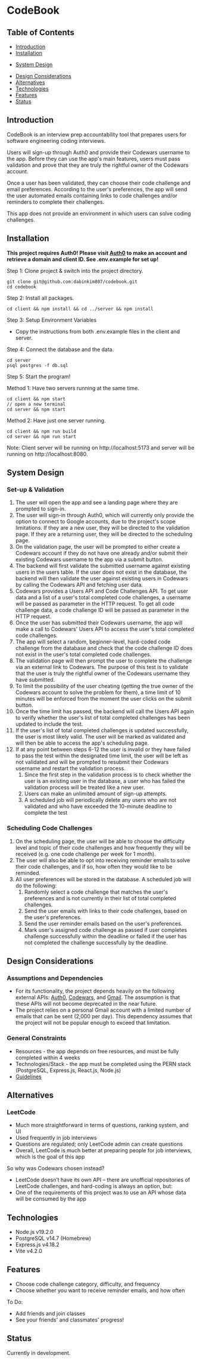 # CodeBook


## Table of Contents
* [Introduction](#introduction)
* [Installation](#installation)
<!-- * [User Flow](#user-flow) -->
<!-- * [Database Schema](#database-schema) -->
* [System Design](#system-design)
<!-- * [Wireframes](#wireframes) -->
* [Design Considerations](#design-considerations)
* [Alternatives](#alternatives)
* [Technologies](#technologies)
* [Features](#features)
* [Status](#status)


## Introduction
CodeBook is an interview prep accountability tool that prepares users for software engineering coding interviews. 

Users will sign-up through Auth0 and provide their Codewars username to the app. Before they can use the app's main features, users must pass validation and prove that they are truly the rightful owner of the Codewars account. 

Once a user has been validated, they can choose their code challenge and email preferences. According to the user's preferences, the app will send the user automated emails containing links to code challenges and/or reminders to complete their challenges.

This app does not provide an environment in which users can solve coding challenges.


## Installation
__This project requires Auth0! Please visit [Auth0](https://auth0.com/) to make an account and retrieve a domain and client ID. See .env.example for set up!__

Step 1: Clone project & switch into the project directory.

```
git clone git@github.com:dabinkim807/codebook.git
cd codebook
```
  
Step 2: Install all packages.

```
cd client && npm install && cd ../server && npm install
```

Step 3: Setup Environment Variables

* Copy the instructions from both .env.example files in the client and server.

Step 4: Connect the database and the data.

```
cd server
psql postgres -f db.sql
```

Step 5: Start the program!

Method 1: Have two servers running at the same time.

```
cd client && npm start
// open a new terminal
cd server && npm start
```

Method 2: Have just one server running.

```
cd client && npm run build
cd server && npm run start
```

Note: Client server will be running on http://localhost:5173 and server will be running on http://localhost:8080.


<!-- ## User Flow
![User Flow](./images/user-flow.jpg) -->


<!-- ## Database Schema
![Database Schema](./images/db-schema.jpg) -->


## System Design

### Set-up & Validation
1. The user will open the app and see a landing page where they are prompted to sign-in.
2. The user will sign-in through Auth0, which will currently only provide the option to connect to Google accounts, due to the project's scope limitations. If they are a new user, they will be directed to the validation page. If they are a returning user, they will be directed to the scheduling page.
3. On the validation page, the user will be prompted to either create a Codewars account if they do not have one already and/or submit their existing Codewars username to the app via a submit button.
4. The backend will first validate the submitted username against existing users in the users table. If the user does not exist in the database, the backend will then validate the user against existing users in Codewars by calling the Codewars API and fetching user data.
5. Codewars provides a Users API and Code Challenges API. To get user data and a list of a user's total completed code challenges, a username will be passed as parameter in the HTTP request. To get all code challenge data, a code challenge ID will be passed as parameter in the HTTP request.
6. Once the user has submitted their Codewars username, the app will make a call to Codewars' Users API to access the user's total completed code challenges.
7. The app will select a random, beginner-level, hard-coded code challenge from the database and check that the code challenge ID does not exist in the user's total completed code challenges.
8. The validation page will then prompt the user to complete the challenge via an external link to Codewars. The purpose of this test is to validate that the user is truly the rightful owner of the Codewars username they have submitted.
9. To limit the possibility of the user cheating (getting the true owner of the Codewars account to solve the problem for them), a time limit of 10 minutes will be enforced from the moment the user clicks on the submit button.
10. Once the time limit has passed, the backend will call the Users API again to verify whether the user's list of total completed challenges has been updated to include the test.
11. If the user's list of total completed challenges is updated successfully, the user is most likely valid. The user will be marked as validated and will then be able to access the app's scheduling page.
12. If at any point between steps 6-12 the user is invalid or they have failed to pass the test within the designated time limit, the user will be left as not validated and will be prompted to resubmit their Codewars username and restart the validation process.
    1. Since the first step in the validation process is to check whether the user is an existing user in the database, a user who has failed the validation process will be treated like a new user.
    2. Users can make an unlimited amount of sign-up attempts.
    3. A scheduled job will periodically delete any users who are not validated and who have exceeded the 10-minute deadline to complete the test

### Scheduling Code Challenges
1. On the scheduling page, the user will be able to choose the difficulty level and topic of their code challenges and how frequently they will be received (e.g. one code challenge per week for 1 month).
2. The user will also be able to opt into receiving reminder emails to solve their code challenges, and if so, how often they would like to be reminded.
3. All user preferences will be stored in the database. A scheduled job will do the following:
    1. Randomly select a code challenge that matches the user's preferences and is not currently in their list of total completed challenges.
    2. Send the user emails with links to their code challenges, based on the user's preferences.
    3. Send the user reminder emails based on the user's preferences.
    4. Mark user's assigned code challenge as passed if user completes challenge successfully within the deadline or failed if the user has not completed the challenge successfully by the deadline.


<!-- ## Wireframes
![Wireframes](./images/wireframes.jpg) -->


## Design Considerations

### Assumptions and Dependencies
* For its functionality, the project depends heavily on the following external APIs: [Auth0](https://auth0.com/), [Codewars](https://dev.codewars.com/#list-completed-challenges), and [Gmail](https://developers.google.com/gmail/api/guides). The assumption is that these APIs will not become deprecated in the near future.
* The project relies on a personal Gmail account with a limited number of emails that can be sent (2,000 per day). This dependency assumes that the project will not be popular enough to exceed that limitation.

### General Constraints
* Resources - the app depends on free resources, and must be fully completed within 4 weeks
* Technologies/Stack - the app must be completed using the PERN stack (PostgreSQL, Express.js, React.js, Node.js)
* [Guidelines](https://docs.google.com/document/d/1pv1TujurbSVVrZJzQSojTMEi3OIHWhnQUlnZoBRp7G0/edit)


## Alternatives

### LeetCode
* Much more straightforward in terms of questions, ranking system, and UI
* Used frequently in job interviews
* Questions are regulated; only LeetCode admin can create questions
* Overall, LeetCode is much better at preparing people for job interviews, which is the goal of this app

So why was Codewars chosen instead?
* LeetCode doesn’t have its own API – there are unofficial repositories of LeetCode challenges, and hard-coding is always an option, but:
* One of the requirements of this project was to use an API whose data will be consumed by the app


## Technologies
* Node.js v19.2.0
* PostgreSQL v14.7 (Homebrew)
* Express.js v4.18.2
* Vite v4.2.0


## Features
* Choose code challenge category, difficulty, and frequency
* Choose whether you want to receive reminder emails, and how often

To Do:
* Add friends and join classes
* See your friends' and classmates' progress!


## Status
Currently in development.
